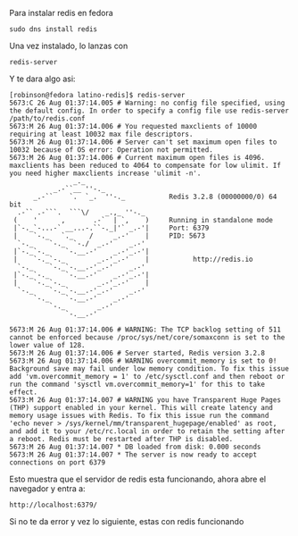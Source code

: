 Para instalar redis en fedora 

```
sudo dns install redis
```

Una vez instalado, lo lanzas con 

```
redis-server
```

Y te dara algo asi: 


    [robinson@fedora latino-redis]$ redis-server
    5673:C 26 Aug 01:37:14.005 # Warning: no config file specified, using the default config. In order to specify a config file use redis-server /path/to/redis.conf
    5673:M 26 Aug 01:37:14.006 # You requested maxclients of 10000 requiring at least 10032 max file descriptors.
    5673:M 26 Aug 01:37:14.006 # Server can't set maximum open files to 10032 because of OS error: Operation not permitted.
    5673:M 26 Aug 01:37:14.006 # Current maximum open files is 4096. maxclients has been reduced to 4064 to compensate for low ulimit. If you need higher maxclients increase 'ulimit -n'.
                    _._                                                  
               _.-``__ ''-._                                             
          _.-``    `.  `_.  ''-._           Redis 3.2.8 (00000000/0) 64 bit
      .-`` .-```.  ```\/    _.,_ ''-._                                   
     (    '      ,       .-`  | `,    )     Running in standalone mode
     |`-._`-...-` __...-.``-._|'` _.-'|     Port: 6379
     |    `-._   `._    /     _.-'    |     PID: 5673
      `-._    `-._  `-./  _.-'    _.-'                                   
     |`-._`-._    `-.__.-'    _.-'_.-'|                                  
     |    `-._`-._        _.-'_.-'    |           http://redis.io        
      `-._    `-._`-.__.-'_.-'    _.-'                                   
     |`-._`-._    `-.__.-'    _.-'_.-'|                                  
     |    `-._`-._        _.-'_.-'    |                                  
      `-._    `-._`-.__.-'_.-'    _.-'                                   
          `-._    `-.__.-'    _.-'                                       
              `-._        _.-'                                           
                  `-.__.-'                                               

    5673:M 26 Aug 01:37:14.006 # WARNING: The TCP backlog setting of 511 cannot be enforced because /proc/sys/net/core/somaxconn is set to the lower value of 128.
    5673:M 26 Aug 01:37:14.006 # Server started, Redis version 3.2.8
    5673:M 26 Aug 01:37:14.006 # WARNING overcommit_memory is set to 0! Background save may fail under low memory condition. To fix this issue add 'vm.overcommit_memory = 1' to /etc/sysctl.conf and then reboot or run the command 'sysctl vm.overcommit_memory=1' for this to take effect.
    5673:M 26 Aug 01:37:14.007 # WARNING you have Transparent Huge Pages (THP) support enabled in your kernel. This will create latency and memory usage issues with Redis. To fix this issue run the command 'echo never > /sys/kernel/mm/transparent_hugepage/enabled' as root, and add it to your /etc/rc.local in order to retain the setting after a reboot. Redis must be restarted after THP is disabled.
    5673:M 26 Aug 01:37:14.007 * DB loaded from disk: 0.000 seconds
    5673:M 26 Aug 01:37:14.007 * The server is now ready to accept connections on port 6379


Esto muestra que el servidor de redis esta funcionando, ahora abre el navegador y entra a: 

```
http://localhost:6379/
```

Si no te da error y vez lo siguiente, estas con redis funcionando

